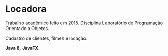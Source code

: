 # Locadora

Trabalho acadêmico feito em 2015. Disciplina Laboratório de Programação Orientado a Objetos.

Cadastro de clientes, filmes e locação.

**Java 8, JavaFX**.
